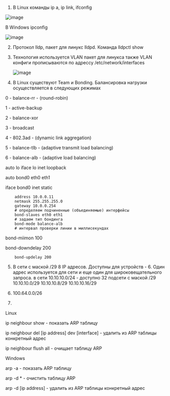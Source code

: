 1) В Linux команды ip a, ip link, ifconfig

![image](https://user-images.githubusercontent.com/42189764/205477122-6c962632-34f7-4551-84ea-b1754df91fc7.png)

В Windows  ipconfig

![image](https://user-images.githubusercontent.com/42189764/205477158-f601b7bd-1bf3-4e72-a5b0-f3b9d3618d07.png)

2) Протокол lldp, пакет для линукс lldpd. Команда lldpctl show
3) Технология используется VLAN 
    пакет для линукса также VLAN
    конфиги прописываются по адрессу /etc/network/interfaces

    ![image](https://user-images.githubusercontent.com/42189764/205506695-8872386e-dfc4-47da-985f-4e6d5d097da8.png)

4) В Linux существуют Team и Bonding. Балансировка нагрузки осуществляется в следующих режимах

0 - balance-rr - (round-robin)

1 - active-backup

2 - balance-xor

3 - broadcast

4 - 802.3ad - (dynamic link aggregation)

5 - balance-tlb - (adaptive transmit load balancing)

6 - balance-alb - (adaptive load balancing)



auto lo
iface lo inet loopback


auto bond0 eth0 eth1

iface bond0 inet static

        address 10.0.0.11
        netmask 255.255.255.0
        gateway 10.0.0.254
        # определяем подчиненные (объединяемые) интерфейсы
        bond-slaves eth0 eth1
        # задаем тип бондинга
        bond-mode balance-alb
        # интервал проверки линии в миллисекундах
bond-miimon 100
       
bond-downdelay 200

        bond-updelay 200
        
        
5) В сети с маской /29 8 IP адресов. Доступны для устройств - 6. Один адрес используется для сети и еще один для широковещательного запроса.
в сети 10.10.10.0/24 - доступно 32 подсети с маской /29
 10.10.10.0/29
 10.10.10.8/29
 10.10.10.16/29

6) 100.64.0.0/26

7) 
Linux

ip neighbour show - показать ARP таблицу

ip neighbour del [ip address] dev [interface] - удалить из ARP таблицы конкретный адрес

ip neighbour flush all - очищает таблицу ARP



Windows

arp -a - показать ARP таблицу

arp -d * - очистить таблицу ARP

arp -d [ip address] - удалить из ARP таблицы конкретный адрес




